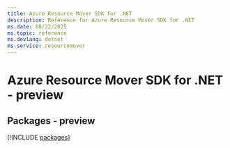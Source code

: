 ```yaml
---
title: Azure Resource Mover SDK for .NET
description: Reference for Azure Resource Mover SDK for .NET
ms.date: 08/22/2025
ms.topic: reference
ms.devlang: dotnet
ms.service: resourcemover
---
```

# Azure Resource Mover SDK for .NET - preview
## Packages - preview
[!INCLUDE [packages](resource-mover-index.md)]